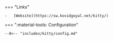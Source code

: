 === "Links"

    -   [Website](https://sw.kovidgoyal.net/kitty/)

=== ":material-tools: Configuration"

    --8<-- "includes/kitty/config.md"
